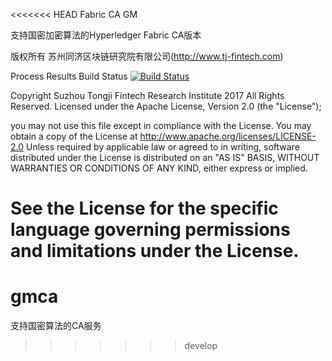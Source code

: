 <<<<<<< HEAD
Fabric CA GM


支持国密加密算法的Hyperledger Fabric CA版本

版权所有 苏州同济区块链研究院有限公司(http://www.tj-fintech.com)


Process Results Build Status [![Build Status](https://travis-ci.org/tjfoc/fabric-ca-gm.svg?branch=master)](https://travis-ci.org/tjfoc/fabric-ca-gm)


Copyright Suzhou Tongji Fintech Research Institute 2017 All Rights Reserved. Licensed under the Apache License, Version 2.0 (the "License");

you may not use this file except in compliance with the License. You may obtain a copy of the License at http://www.apache.org/licenses/LICENSE-2.0 Unless required by applicable law or agreed to in writing, software distributed under the License is distributed on an "AS IS" BASIS, WITHOUT WARRANTIES OR CONDITIONS OF ANY KIND, either express or implied.

See the License for the specific language governing permissions and limitations under the License.
=======
# gmca
支持国密算法的CA服务
>>>>>>> develop

